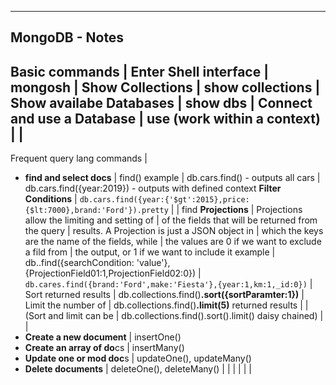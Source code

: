 --------------------------------------------------------------------------------
MongoDB - Notes
--------------------------------------------------------------------------------
Basic commands               |
  Enter Shell interface      | mongosh
                             |
  Show Collections           | show collections
                             |
  Show availabe Databases    | show dbs
                             |
  Connect and use a Database | use <database name>
    (work within a context)  |
                             |
--------------------------------------------------------------------------------
Frequent query lang commands |
  * **find and select docs**     | find()
    example                  |   db.cars.find()             - outputs all cars
                             |   db.cars.find({year:2019})  - outputs with defined context
      **Filter Conditions**      |   `db.cars.find({year:{'$gt':2015},price:{$lt:7000},brand:'Ford'}).pretty`
                             |
                             |
    find **Projections**         | Projections allow the limiting and setting of
                             | of the fields that will be returned from the query
                             | results. A Projection is just a JSON object in 
                             | which the keys are the name of the fields, while
                             | the values are 0 if we want to exclude a fild from 
                             | the output, or 1 if we want to include it
      example                |   db.<tableName>.find({searchCondition: 'value'},{ProjectionField01:1,ProjectionField02:0})
                             |   `db.cares.find({brand:'Ford',make:'Fiesta'},{year:1,km:1,_id:0})`
                             |
    Sort returned results    | db.collections.find()**.sort({sortParamter:1})**
                             |
    Limit the number of      | db.collections.find()**.limit(5)**
    returned results         |
                             |
    (Sort and limit can be   | db.collections.find().sort().limit()
     daisy chained)          |
                             |
  * **Create a new document**    | insertOne()
  * **Create an array of do**cs  | insertMany()
  * **Update one or mod doc**s   | updateOne(), updateMany()
  * **Delete documents**         | deleteOne(), deleteMany()
                             |
                             |
                             |
                             |
                             |
                             |
